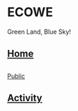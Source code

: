 # ECOWE
Green Land, Blue Sky!
## [Home](https://github.com/wallivy/ecowe/blob/master/About/About.md)



##
[Public](https://github.com/wallivy/ecowe/blob/master/About/Profile.md)





## [Activity](https://github.com/wallivy/ecowe/blob/master/Activity/Activity.md)
